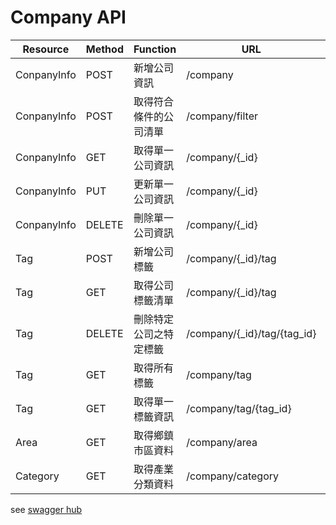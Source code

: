 # Company API
| Resource    | Method | Function               | URL                         | Param       |
|-------------|--------|------------------------|-----------------------------|-------------|
| ConpanyInfo | POST   | 新增公司資訊           | /company                    | Company     |
| ConpanyInfo | POST   | 取得符合條件的公司清單 | /company/filter             | Filter      |
| ConpanyInfo | GET    | 取得單一公司資訊       | /company/{_id}              | _id         |
| ConpanyInfo | PUT    | 更新單一公司資訊       | /company/{_id}              | _id         |
| ConpanyInfo | DELETE | 刪除單一公司資訊       | /company/{_id}              | _id         |
| Tag         | POST   | 新增公司標籤           | /company/{_id}/tag          | _id         |
| Tag         | GET    | 取得公司標籤清單       | /company/{_id}/tag          | _id         |
| Tag         | DELETE | 刪除特定公司之特定標籤 | /company/{_id}/tag/{tag_id} | _id, tag_id |
| Tag         | GET    | 取得所有標籤           | /company/tag                |             |
| Tag         | GET    | 取得單一標籤資訊       | /company/tag/{tag_id}       | tag_id      |
| Area        | GET    | 取得鄉鎮市區資料       | /company/area               |             |
| Category    | GET    | 取得產業分類資料       | /company/category           |             |
see [swagger hub](https://swaggerhub.com/apis/lichi.chen/hiring-company_data_api/0.0.1)